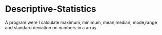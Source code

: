 # Descriptive-Statistics
A program were I calculate maximum, minimum, mean,median, mode,range and standard deviation on numbers in a array.
